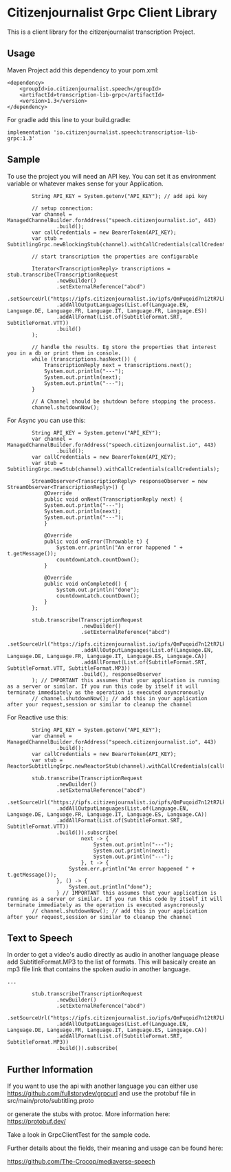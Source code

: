 # Citizenjournalist Grpc Client Library

This is a client library for the citizenjournalist transcription Project.

## Usage

Maven Project add this dependency to your pom.xml:

```
<dependency>
    <groupId>io.citizenjournalist.speech</groupId>
    <artifactId>transcription-lib-grpc</artifactId>
    <version>1.3</version>
</dependency>
```

For gradle add this line to your build.gradle:
```
implementation 'io.citizenjournalist.speech:transcription-lib-grpc:1.3'
```

## Sample

To use the project you will need an API key. 
You can set it as environment variable or whatever makes sense for your Application.

```
        String API_KEY = System.getenv("API_KEY"); // add api key
        
        // setup connection:
        var channel = ManagedChannelBuilder.forAddress("speech.citizenjournalist.io", 443)
                .build();
        var callCredentials = new BearerToken(API_KEY);
        var stub = SubtitlingGrpc.newBlockingStub(channel).withCallCredentials(callCredentials);

        // start transcription the properties are configurable
        
        Iterator<TranscriptionReply> transcriptions = stub.transcribe(TranscriptionRequest
                .newBuilder()
                .setExternalReference("abcd")
                .setSourceUrl("https://ipfs.citizenjournalist.io/ipfs/QmPuqoid7n12tR7LkyX6db7hiYWSvXBYTnYejn4rZDJqsY")
                .addAllOutputLanguages(List.of(Language.EN, Language.DE, Language.FR, Language.IT, Language.FR, Language.ES))
                .addAllFormat(List.of(SubtitleFormat.SRT, SubtitleFormat.VTT))
                .build()
        );
        
        // handle the results. Eg store the properties that interest you in a db or print them in console.
        while (transcriptions.hasNext()) {
            TranscriptionReply next = transcriptions.next();
            System.out.println("---");
            System.out.println(next);
            System.out.println("---");
        }

        // A Channel should be shutdown before stopping the process.
        channel.shutdownNow();
```

For Async you can use this:

```
        String API_KEY = System.getenv("API_KEY");
        var channel = ManagedChannelBuilder.forAddress("speech.citizenjournalist.io", 443)
                .build();
        var callCredentials = new BearerToken(API_KEY);
        var stub = SubtitlingGrpc.newStub(channel).withCallCredentials(callCredentials);

        StreamObserver<TranscriptionReply> responseObserver = new StreamObserver<TranscriptionReply>() {
            @Override
            public void onNext(TranscriptionReply next) {
            System.out.println("---");
            System.out.println(next);
            System.out.println("---");
            }

            @Override
            public void onError(Throwable t) {
                System.err.println("An error happened " + t.getMessage());
                countdownLatch.countDown();
            }

            @Override
            public void onCompleted() {
                System.out.println("done");
                countdownLatch.countDown();
            }
        };

        stub.transcribe(TranscriptionRequest
                        .newBuilder()
                        .setExternalReference("abcd")
                        .setSourceUrl("https://ipfs.citizenjournalist.io/ipfs/QmPuqoid7n12tR7LkyX6db7hiYWSvXBYTnYejn4rZDJqsY")
                        .addAllOutputLanguages(List.of(Language.EN, Language.DE, Language.FR, Language.IT, Language.ES, Language.CA))
                        .addAllFormat(List.of(SubtitleFormat.SRT, SubtitleFormat.VTT, SubtitleFormat.MP3))
                        .build(), responseObserver
        ); // IMPORTANT this assumes that your application is running as a server or similar. If you run this code by itself it will terminate immediately as the operation is executed asyncronously
        // channel.shutdownNow(); // add this in your application after your request,session or similar to cleanup the channel
```

For Reactive use this:

```
        String API_KEY = System.getenv("API_KEY");
        var channel = ManagedChannelBuilder.forAddress("speech.citizenjournalist.io", 443)
                .build();
        var callCredentials = new BearerToken(API_KEY);
        var stub = ReactorSubtitlingGrpc.newReactorStub(channel).withCallCredentials(callCredentials);

        stub.transcribe(TranscriptionRequest
                .newBuilder()
                .setExternalReference("abcd")
                .setSourceUrl("https://ipfs.citizenjournalist.io/ipfs/QmPuqoid7n12tR7LkyX6db7hiYWSvXBYTnYejn4rZDJqsY")
                .addAllOutputLanguages(List.of(Language.EN, Language.DE, Language.FR, Language.IT, Language.ES, Language.CA))
                .addAllFormat(List.of(SubtitleFormat.SRT, SubtitleFormat.VTT))
                .build()).subscribe(
                        next -> {
                            System.out.println("---");
                            System.out.println(next);
                            System.out.println("---");
                        }, t -> {
                    System.err.println("An error happened " + t.getMessage());
                }, () -> {
                    System.out.println("done");
                } // IMPORTANT this assumes that your application is running as a server or similar. If you run this code by itself it will terminate immediately as the operation is executed asyncronously
        // channel.shutdownNow(); // add this in your application after your request,session or similar to cleanup the channel
```
## Text to Speech

In order to get a video's audio directly as audio in another language please add SubtitleFormat.MP3 to the list of formats.
This will basically create an mp3 file link that contains the spoken audio in another language.

```
...

        stub.transcribe(TranscriptionRequest
                .newBuilder()
                .setExternalReference("abcd")
                .setSourceUrl("https://ipfs.citizenjournalist.io/ipfs/QmPuqoid7n12tR7LkyX6db7hiYWSvXBYTnYejn4rZDJqsY")
                .addAllOutputLanguages(List.of(Language.EN, Language.DE, Language.FR, Language.IT, Language.ES, Language.CA))
                .addAllFormat(List.of(SubtitleFormat.SRT, SubtitleFormat.MP3))
                .build()).subscribe(

```

## Further Information
If you want to use the api with another language you can either use 
https://github.com/fullstorydev/grpcurl
and use the protobuf file in src/main/proto/subtitling.proto

or generate the stubs with protoc. More information here:
https://protobuf.dev/    

Take a look in GrpcClientTest for the sample code.

Further details about the fields, their meaning and usage can be found here:

https://github.com/The-Crocop/mediaverse-speech

